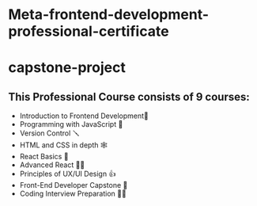 # Meta-frontend-development-professional-certificate 
# capstone-project

## This Professional Course consists of 9 courses:
- Introduction to Frontend Development🙁 
- Programming with JavaScript 🌟
- Version Control 🪛
- HTML and CSS in depth 🕸️
- React Basics 📖
- Advanced React 😶‍🌫️
- Principles of UX/UI Design 👍
- Front-End Developer Capstone 🎯
- Coding Interview Preparation 🧑‍💻
